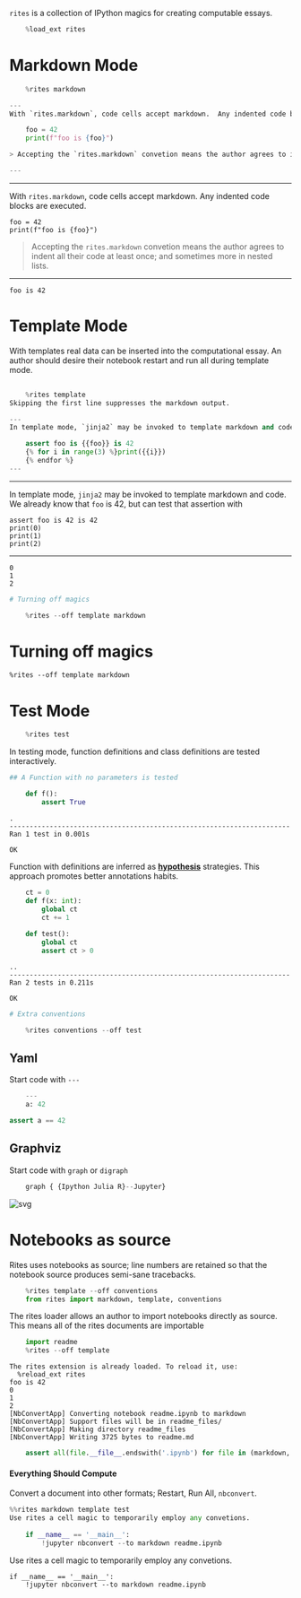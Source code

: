 
`rites` is a collection of IPython magics for creating computable essays.


```python
    %load_ext rites
```

# Markdown Mode


```python
    %rites markdown 
```


```python
---
With `rites.markdown`, code cells accept markdown.  Any indented code blocks are executed.

    foo = 42
    print(f"foo is {foo}")

> Accepting the `rites.markdown` convetion means the author agrees to indent all their code at least once; and sometimes more in nested lists. 

---
```


---
With `rites.markdown`, code cells accept markdown.  Any indented code blocks are executed.

    foo = 42
    print(f"foo is {foo}")

> Accepting the `rites.markdown` convetion means the author agrees to indent all their code at least once; and sometimes more in nested lists. 

---


    foo is 42


# Template Mode

With templates real data can be inserted into the computational essay. An author should desire their notebook restart and run all during template mode.


```python
    
    %rites template
Skipping the first line suppresses the markdown output.
```


```python
---
In template mode, `jinja2` may be invoked to template markdown and code.  We already know that `foo` is 42, but can test that assertion with

    assert foo is {{foo}} is 42
    {% for i in range(3) %}print({{i}})
    {% endfor %}
---
```


---
In template mode, `jinja2` may be invoked to template markdown and code.  We already know that `foo` is 42, but can test that assertion with

    assert foo is 42 is 42
    print(0)
    print(1)
    print(2)
    
---


    0
    1
    2



```python
# Turning off magics

    %rites --off template markdown
```


# Turning off magics

    %rites --off template markdown


# Test Mode


```python
    %rites test
```

In testing mode, function definitions and class definitions are tested interactively.


```python
## A Function with no parameters is tested
```


```python
    def f(): 
        assert True
```

    .
    ----------------------------------------------------------------------
    Ran 1 test in 0.001s
    
    OK


Function with definitions are inferred as [__hypothesis__]() strategies.  This approach promotes better annotations habits.


```python
    ct = 0
    def f(x: int): 
        global ct
        ct += 1
        
    def test():
        global ct
        assert ct > 0
```

    ..
    ----------------------------------------------------------------------
    Ran 2 tests in 0.211s
    
    OK



```python
# Extra conventions
```


```python
    %rites conventions --off test
```

## Yaml

Start code with `---`


```python
    ---
    a: 42
```


```python
assert a == 42
```

## Graphviz

Start code with `graph` or `digraph`


```python
    graph { {Ipython Julia R}--Jupyter}
```


![svg](readme_files/readme_22_0.svg)


# Notebooks as source

Rites uses notebooks as source; line numbers are retained so that the notebook source produces semi-sane tracebacks.


```python
    %rites template --off conventions
    from rites import markdown, template, conventions
```

The rites loader allows an author to import notebooks directly as source.  This means all of the rites documents are importable


```python
    import readme
    %rites --off template
```

    The rites extension is already loaded. To reload it, use:
      %reload_ext rites
    foo is 42
    0
    1
    2
    [NbConvertApp] Converting notebook readme.ipynb to markdown
    [NbConvertApp] Support files will be in readme_files/
    [NbConvertApp] Making directory readme_files
    [NbConvertApp] Writing 3725 bytes to readme.md



```python
    assert all(file.__file__.endswith('.ipynb') for file in (markdown, template, conventions))
```

#### Everything Should Compute

Convert a document into other formats; Restart, Run All, `nbconvert`.


```python
%%rites markdown template test
Use rites a cell magic to temporarily employ any convetions.
    
    if __name__ == '__main__':
        !jupyter nbconvert --to markdown readme.ipynb
```


Use rites a cell magic to temporarily employ any convetions.
    
    if __name__ == '__main__':
        !jupyter nbconvert --to markdown readme.ipynb

